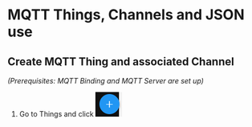 # MQTT Things, Channels and JSON use

## Create MQTT Thing and associated Channel

*(Prerequisites: MQTT Binding and MQTT Server are set up)*

1. Go to Things and click ![click](https://github.com/xvs03/openhab-my-notes/blob/main/images/plusbutton.png)